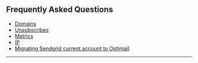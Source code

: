 ## Frequently Asked Questions
<a id="intro"></a>
   - [Domains](https://github.com/optimove-tech/Optimail/tree/Roni-Optimail/Frequently%20Asked%20Questions/Domains)
   - [Unsubscribes](https://github.com/optimove-tech/Optimail/tree/Roni-Optimail/Frequently%20Asked%20Questions/Unsubscribes)
   - [Metrics](https://github.com/optimove-tech/Optimail/tree/Roni-Optimail/Frequently%20Asked%20Questions/Metrics)
   - [IP](#)
   - [Migrating Sendgrid current account to Optimail](#)

<HR>
